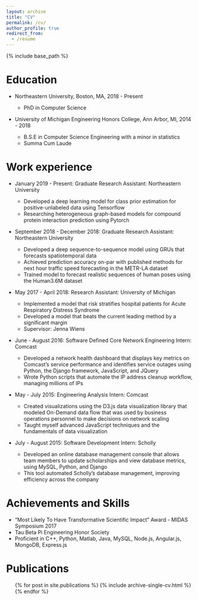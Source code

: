 ```yaml
---
layout: archive
title: "CV"
permalink: /cv/
author_profile: true
redirect_from:
  - /resume
---
```


{% include base_path %}

Education
======

* Northeastern University, Boston, MA, 2018 - Present
  * PhD in Computer Science

* University of Michigan Engineering Honors College, Ann Arbor, MI, 2014 - 2018
  * B.S.E in Computer Science Engineering with a minor in statistics
  * Summa Cum Laude

Work experience
======
* January 2019 - Present: Graduate Research Assistant: Northeastern University
  * Developed a deep learning model for class prior estimation for positive-unlabeled data using Tensorflow
  * Researching heterogeneous graph-based models for compound protein interaction prediction using Pytorch

* September 2018 - December 2018: Graduate Research Assistant: Northeastern University
  * Developed a deep sequence-to-sequence model using GRUs that forecasts spatiotemporal data
  * Achieved prediction accuracy on-par with published methods for next hour traffic speed forecasting in the METR-LA dataset
  * Trained model to forecast realistic sequences of human poses using the Human3.6M dataset

* May 2017 - April 2018: Research Assistant: University of Michigan
  * Implemented a model that risk stratifies hospital patients for Acute Respiratory Distress Syndrome
  * Developed a model that beats the current leading method by a significant margin
  * Supervisor: Jenna Wiens

* June - August 2016: Software Defined Core Network Engineering Intern: Comcast
  * Developed a network health dashboard that displays key metrics on Comcast’s service performance and identifies service outages using Python, the Django framework, JavaScript, and JQuery
  * Wrote Python scripts that automate the IP address cleanup workflow, managing millions of IPs

* May - July 2015: Engineering Analysis Intern: Comcast
  * Created visualizations using the D3.js data visualization library that modeled On-Demand data flow
that was used by business operations personnel to make decisions on network scaling
  * Taught myself advanced JavaScript techniques and the fundamentals of data visualization

* July - August 2015: Software Development Intern: Scholly
  * Developed an online database management console that allows team members to update
scholarships and view database metrics, using MySQL, Python, and Django
  * This tool automated Scholly’s database management, improving efficiency across the company

Achievements and Skills
======
* “Most Likely To Have Transformative Scientific Impact” Award - MIDAS Symposium 2017
* Tau Beta Pi Engineering Honor Society
* Proficient in C++, Python, Matlab, Java, MySQL, Node.js, Angular.js, MongoDB, Express.js


Publications
======
  <ul>{% for post in site.publications %}
    {% include archive-single-cv.html %}
  {% endfor %}</ul>
<!--   
Talks
======
  <ul>{% for post in site.talks %}
    {% include archive-single-talk-cv.html %}
  {% endfor %}</ul>
  
Teaching
======
  <ul>{% for post in site.teaching %}
    {% include archive-single-cv.html %}
  {% endfor %}</ul>
  
Service and leadership
======
* Currently signed in to 43 different slack teams -->
